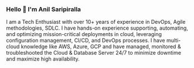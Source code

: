 ### Hello 👋 I'm Anil Saripiralla

I am a Tech Enthusiast with over 10+ years of experience in DevOps, Agile methodologies, SDLC. I have hands-on experience supporting, automating, and optimizing mission-critical deployments in cloud, leveraging configuration management, CI/CD, and DevOps processes. I have multi-cloud knowledge like AWS, Azure, GCP and have managed, monitored & troubleshooted the Cloud & Database Server 24/7 to minimize downtime and maximize high availability.

<!--
**anilsakr/anilsakr** is a ✨ _special_ ✨ repository because its `README.md` (this file) appears on your GitHub profile.

Here are some ideas to get you started:

- 🔭 I’m currently working on ...
- 🌱 I’m currently learning ...
- 👯 I’m looking to collaborate on ...
- 🤔 I’m looking for help with ...
- 💬 Ask me about ...
- 📫 How to reach me: ...
- 😄 Pronouns: ...
- ⚡ Fun fact: ...
-->
